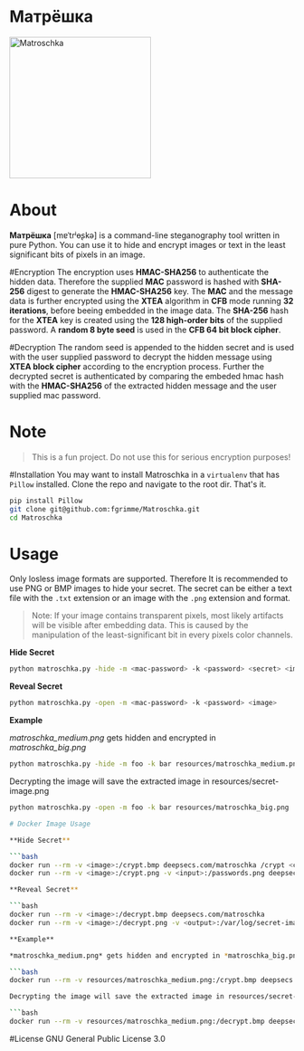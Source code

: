 # Матрёшка

<img src="/resources/matroschka.png" alt="Matroschka" width="250px">

# About
**Матрёшка** [mɐˈtrʲɵʂkə] is a command-line steganography tool written in pure Python. You can use it to hide and encrypt images or text in the least significant bits of pixels in an image. 

#Encryption
The encryption uses **HMAC-SHA256** to authenticate the hidden data. Therefore the supplied **MAC** password is hashed with **SHA-256** digest to generate the **HMAC-SHA256** key. 
The **MAC** and the message data is further encrypted using the **XTEA** algorithm in **CFB** mode running **32 iterations**, before beeing embedded in the image data. The **SHA-256** hash for the **XTEA** key is created using the **128 high-order bits** of the supplied password. A **random 8 byte seed** is used in the **CFB 64 bit block cipher**.

#Decryption
The random seed is appended to the hidden secret and is used with the user supplied password to decrypt the hidden message using **XTEA block cipher** according to the encryption process. Further the decrypted secret is authenticated by comparing the embeded hmac hash with the **HMAC-SHA256** of the extracted hidden message and the user supplied mac password.

# Note
> This is a fun project. Do not use this for serious encryption purposes!

#Installation
You may want to install Matroschka in a `virtualenv` that has `Pillow` installed. Clone the repo and navigate to the root dir. That's it.
```bash
pip install Pillow
git clone git@github.com:fgrimme/Matroschka.git
cd Matroschka
```

# Usage
Only losless image formats are supported. Therefore It is recommended to use PNG or BMP images to hide your secret. The secret can be either a text file with the `.txt` extension or an image with the `.png` extension and format. 

> Note: If your image contains transparent pixels, most likely artifacts will be visible after embedding data. This is caused by the manipulation of the least-significant bit in every pixels color channels.

**Hide Secret**

```bash 
python matroschka.py -hide -m <mac-password> -k <password> <secret> <image>
```

**Reveal Secret**

```bash 
python matroschka.py -open -m <mac-password> -k <password> <image>
```

**Example**

*matroschka_medium.png* gets hidden and encrypted in *matroschka_big.png*

```bash 
python matroschka.py -hide -m foo -k bar resources/matroschka_medium.png resources/matroschka_big.png
```

Decrypting the image will save the extracted image in resources/secret-image.png

```bash 
python matroschka.py -open -m foo -k bar resources/matroschka_big.png

# Docker Image Usage

**Hide Secret**

```bash 
docker run --rm -v <image>:/crypt.bmp deepsecs.com/matroschka /crypt <crypt text>
docker run --rm -v <image>:/crypt.png -v <input>:/passwords.png deepsecs.com/matroschka /fcrypt

**Reveal Secret**

```bash 
docker run --rm -v <image>:/decrypt.bmp deepsecs.com/matroschka
docker run --rm -v <image>:/decrypt.png -v <output>:/var/log/secret-image.png deepsecs.com/matroschka /decrypt

**Example**

*matroschka_medium.png* gets hidden and encrypted in *matroschka_big.png*

```bash 
docker run --rm -v resources/matroschka_medium.png:/crypt.bmp deepsecs.com/matroschka /crypt test

Decrypting the image will save the extracted image in resources/secret-image.png

```bash 
docker run --rm -v resources/matroschka_medium.png:/decrypt.bmp deepsecs.com/matroschka

```

#License
GNU General Public License 3.0
